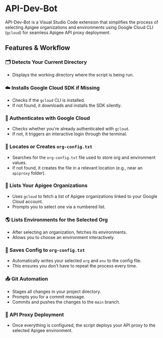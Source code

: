 # API-Dev-Bot

API-Dev-Bot is a Visual Studio Code extension that simplifies the process of selecting Apigee organizations and environments using Google Cloud CLI (`gcloud`) for seamless Apigee API proxy deployment.

## Features & Workflow

### 🗂️ Detects Your Current Directory
- Displays the working directory where the script is being run.

### ☁️ Installs Google Cloud SDK if Missing
- Checks if the `gcloud` CLI is installed.
- If not found, it downloads and installs the SDK silently.

### 🔐 Authenticates with Google Cloud
- Checks whether you're already authenticated with `gcloud`.
- If not, it triggers an interactive login through the terminal.

### 📁 Locates or Creates `org-config.txt`
- Searches for the `org-config.txt` file used to store org and environment values.
- If not found, it creates the file in a relevant location (e.g., near an `apiproxy` folder).

### 🏢 Lists Your Apigee Organizations
- Uses `gcloud` to fetch a list of Apigee organizations linked to your Google Cloud account.
- Prompts you to select one via a numbered list.

### 🌎 Lists Environments for the Selected Org
- After selecting an organization, fetches its environments.
- Allows you to choose an environment interactively.

### 📄 Saves Config to `org-config.txt`
- Automatically writes your selected `org` and `env` to the config file.
- This ensures you don't have to repeat the process every time.

### 📤 Git Automation
- Stages all changes in your project directory.
- Prompts you for a commit message.
- Commits and pushes the changes to the `main` branch.

### 🚀 API Proxy Deployment
- Once everything is configured, the script deploys your API proxy to the selected Apigee environment.
